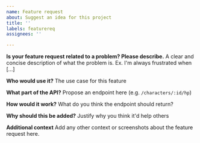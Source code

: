 ```yaml
---
name: Feature request
about: Suggest an idea for this project
title: ''
labels: featurereq
assignees: ''

---
```


**Is your feature request related to a problem? Please describe.**
A clear and concise description of what the problem is. Ex. I'm always frustrated when [...]

**Who would use it?**
The use case for this feature

**What part of the API?**
Propose an endpoint here (e.g. `/characters/:id/hp`)

**How would it work?**
What do you think the endpoint should return?

**Why should this be added?**
Justify why you think it'd help others

**Additional context**
Add any other context or screenshots about the feature request here.

